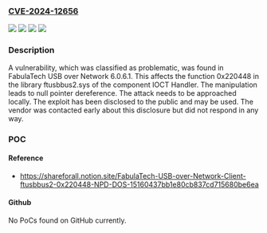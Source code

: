 ### [CVE-2024-12656](https://cve.mitre.org/cgi-bin/cvename.cgi?name=CVE-2024-12656)
![](https://img.shields.io/static/v1?label=Product&message=USB%20over%20Network&color=blue)
![](https://img.shields.io/static/v1?label=Version&message=%3D%206.0.6.1%20&color=brighgreen)
![](https://img.shields.io/static/v1?label=Vulnerability&message=Denial%20of%20Service&color=brighgreen)
![](https://img.shields.io/static/v1?label=Vulnerability&message=NULL%20Pointer%20Dereference&color=brighgreen)

### Description

A vulnerability, which was classified as problematic, was found in FabulaTech USB over Network 6.0.6.1. This affects the function 0x220448 in the library ftusbbus2.sys of the component IOCT Handler. The manipulation leads to null pointer dereference. The attack needs to be approached locally. The exploit has been disclosed to the public and may be used. The vendor was contacted early about this disclosure but did not respond in any way.

### POC

#### Reference
- https://shareforall.notion.site/FabulaTech-USB-over-Network-Client-ftusbbus2-0x220448-NPD-DOS-15160437bb1e80cb837cd715680be6ea

#### Github
No PoCs found on GitHub currently.

